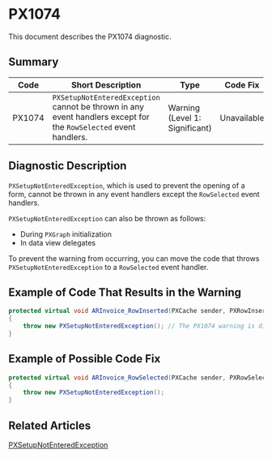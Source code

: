 # PX1074
This document describes the PX1074 diagnostic.

## Summary

| Code   | Short Description                                                                                                | Type                           | Code Fix    | 
| ------ | ---------------------------------------------------------------------------------------------------------------- | ------------------------------ | ----------- | 
| PX1074 | `PXSetupNotEnteredException` cannot be thrown in any event handlers except for the `RowSelected` event handlers. | Warning (Level 1: Significant) | Unavailable |

## Diagnostic Description
`PXSetupNotEnteredException`, which is used to prevent the opening of a form, cannot be thrown in any event handlers except the `RowSelected` event handlers. 

`PXSetupNotEnteredException` can also be thrown as follows:

 - During `PXGraph` initialization
 - In data view delegates

To prevent the warning from occurring, you can move the code that throws `PXSetupNotEnteredException` to a `RowSelected` event handler.

## Example of Code That Results in the Warning

```C#
protected virtual void ARInvoice_RowInserted(PXCache sender, PXRowInsertedEventArgs e)
{
    throw new PXSetupNotEnteredException(); // The PX1074 warning is displayed for this line.
}
```

## Example of Possible Code Fix 

```C#
protected virtual void ARInvoice_RowSelected(PXCache sender, PXRowSelectedEventArgs e)
{
    throw new PXSetupNotEnteredException(); 
}
```

## Related Articles

[PXSetupNotEnteredException](https://help.acumatica.com/Help?ScreenId=ShowWiki&pageid=769bd576-053c-7d27-e7db-c63276e4f07f)